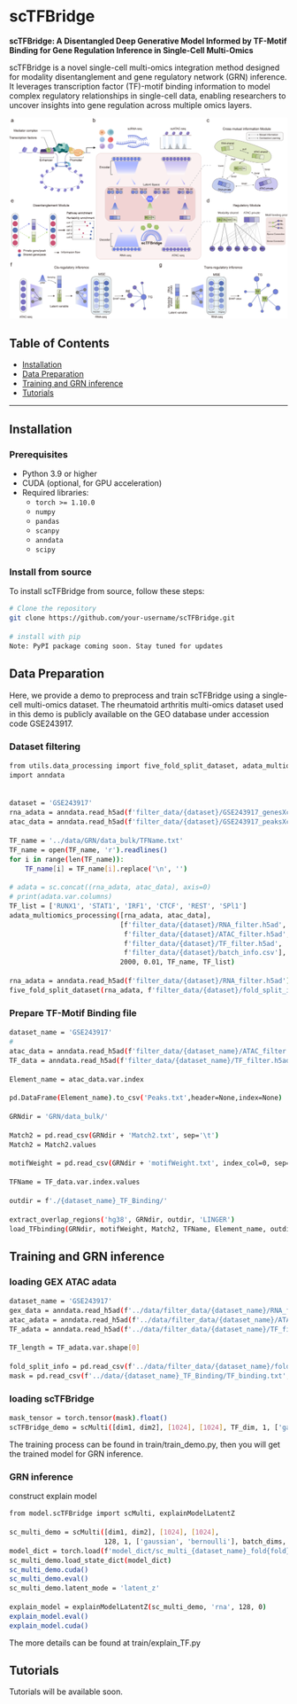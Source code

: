# scTFBridge

**scTFBridge: A Disentangled Deep Generative Model Informed by TF-Motif Binding for Gene Regulation Inference in Single-Cell Multi-Omics**

scTFBridge is a novel single-cell multi-omics integration method designed for modality disentanglement and gene regulatory network (GRN) inference. It leverages transcription factor (TF)-motif binding information to model complex regulatory relationships in single-cell data, enabling researchers to uncover insights into gene regulation across multiple omics layers.

![scTFBridge Overview](figure1.png)

## Table of Contents
- [Installation](#installation)
- [Data Preparation](#data-preparation)
- [Training and GRN inference](#training-and-grn-inference)
- [Tutorials](#tutorials)
---

## Installation

### Prerequisites

- Python 3.9 or higher
- CUDA (optional, for GPU acceleration)
- Required libraries:
  - `torch >= 1.10.0`
  - `numpy`
  - `pandas`
  - `scanpy`
  - `anndata`
  - `scipy`

### Install from source
To install scTFBridge from source, follow these steps:
```bash
# Clone the repository
git clone https://github.com/your-username/scTFBridge.git

# install with pip
Note: PyPI package coming soon. Stay tuned for updates

```




## Data Preparation
Here, we provide a demo to preprocess and train scTFBridge using a single-cell multi-omics dataset. The rheumatoid arthritis multi-omics dataset used in this demo is publicly available on the GEO database under accession code GSE243917.
### Dataset filtering
```bash
from utils.data_processing import five_fold_split_dataset, adata_multiomics_processing
import anndata


dataset = 'GSE243917'
rna_adata = anndata.read_h5ad(f'filter_data/{dataset}/GSE243917_genesXcells_ALL_batch.h5ad')
atac_data = anndata.read_h5ad(f'filter_data/{dataset}/GSE243917_peaksXcells_ALL_batch.h5ad')

TF_name = '../data/GRN/data_bulk/TFName.txt'
TF_name = open(TF_name, 'r').readlines()
for i in range(len(TF_name)):
    TF_name[i] = TF_name[i].replace('\n', '')

# adata = sc.concat((rna_adata, atac_data), axis=0)
# print(adata.var.columns)
TF_list = ['RUNX1', 'STAT1', 'IRF1', 'CTCF', 'REST', 'SPl1']
adata_multiomics_processing([rna_adata, atac_data],
                            [f'filter_data/{dataset}/RNA_filter.h5ad',
                             f'filter_data/{dataset}/ATAC_filter.h5ad',
                             f'filter_data/{dataset}/TF_filter.h5ad',
                             f'filter_data/{dataset}/batch_info.csv'],
                            2000, 0.01, TF_name, TF_list)

rna_adata = anndata.read_h5ad(f'filter_data/{dataset}/RNA_filter.h5ad')
five_fold_split_dataset(rna_adata, f'filter_data/{dataset}/fold_split_info.csv')
```
### Prepare TF-Motif Binding file
```bash
dataset_name = 'GSE243917'
#
atac_data = anndata.read_h5ad(f'filter_data/{dataset_name}/ATAC_filter.h5ad')
TF_data = anndata.read_h5ad(f'filter_data/{dataset_name}/TF_filter.h5ad')

Element_name = atac_data.var.index

pd.DataFrame(Element_name).to_csv('Peaks.txt',header=None,index=None)

GRNdir = 'GRN/data_bulk/'

Match2 = pd.read_csv(GRNdir + 'Match2.txt', sep='\t')
Match2 = Match2.values

motifWeight = pd.read_csv(GRNdir + 'motifWeight.txt', index_col=0, sep='\t')

TFName = TF_data.var.index.values

outdir = f'./{dataset_name}_TF_Binding/'

extract_overlap_regions('hg38', GRNdir, outdir, 'LINGER')
load_TFbinding(GRNdir, motifWeight, Match2, TFName, Element_name, outdir)
```

## Training and GRN inference

### loading GEX ATAC adata
```bash
dataset_name = 'GSE243917'
gex_data = anndata.read_h5ad(f'../data/filter_data/{dataset_name}/RNA_filter.h5ad')
atac_adata = anndata.read_h5ad(f'../data/filter_data/{dataset_name}/ATAC_filter.h5ad')
TF_adata = anndata.read_h5ad(f'../data/filter_data/{dataset_name}/TF_filter.h5ad')

TF_length = TF_adata.var.shape[0]

fold_split_info = pd.read_csv(f'../data/filter_data/{dataset_name}/fold_split_info.csv')
mask = pd.read_csv(f'../data/{dataset_name}_TF_Binding/TF_binding.txt', sep='\t', header=None).values
```

### loading scTFBridge
```bash
mask_tensor = torch.tensor(mask).float()
scTFBridge_demo = scMulti([dim1, dim2], [1024], [1024], TF_dim, 1, ['gaussian', 'bernoulli'], batch_dims, 1, mask_tensor)
```
The training process can be found in train/train_demo.py, then you will get the trained model for GRN inference.


### GRN inference
construct explain model
```bash
from model.scTFBridge import scMulti, explainModelLatentZ

sc_multi_demo = scMulti([dim1, dim2], [1024], [1024],
                        128, 1, ['gaussian', 'bernoulli'], batch_dims, 1, mask_tensor)
model_dict = torch.load(f'model_dict/sc_multi_{dataset_name}_fold{fold}.pt', map_location='cpu')
sc_multi_demo.load_state_dict(model_dict)
sc_multi_demo.cuda()
sc_multi_demo.eval()
sc_multi_demo.latent_mode = 'latent_z'

explain_model = explainModelLatentZ(sc_multi_demo, 'rna', 128, 0)
explain_model.eval()
explain_model.cuda()
```
The more details can be found at train/explain_TF.py
## Tutorials
Tutorials will be available soon.



